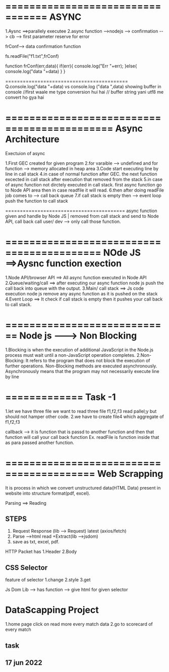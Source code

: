 =================================
      ASYNC
================================
1.Aysnc ==>parallely executee
2.async function -->nodejs --> confirmation -->  cb --> first parameter reserve for error

frConf--> data confirmation function

fs.readFile("f1.txt",frConf)

function frConf(err,data){
   if(err){
       console.log("Err "+err);
   }else{
       console.log("data "+data)
   }
}


==========================================
 Q.console.log("data "+data)  vs console.log  ("data ",data) showing buffer in console
       //first waale me type conversion hui hai
      // buffer string yani utf8 me convert ho gya hai

============================================
Async Architecture
===========================================
Exectuion of async

1.First GEC created for given program
2.for varaible --> undefined and for function --> memory allocated in heap area
3.Code start executing line by line in call stack
4.in case of normal function after GEC. the next function excected in call stack after execution that removed from the stack
5.in case of async function not dirctely executed in call stack. first async function go to Node API area then  in case readfile it will read.
6.then after doing readFile job comes to --> call back queue 
7.if call stack is empty then --> event loop push the function to call stack

=========================================
async function given and handle by Node JS
                 |
                 removed from call stack and send to Node API, call back call
user/ dev --> only call those function.

==========================================
NOde JS ==>Aysnc function exection
============================================
1.Node API/browser API ==> All async function executed in Node API
2.Queue/waiting/call   ==> after executing our async function node js push the call back into queue with the output.
3.Main/ call stack  ==> Js code execution 
                node js remove any async function as it is pushed on the stack
4.Event Loop ==> It check if call stack is empty then it pushes your call back to call stack.

============================
Node js ---> Non Blocking
============================
1.Blocking is when the execution of additional JavaScript in the Node.js process must wait until a non-JavaScript operation completes.
2.Non-Blocking: It refers to the program that does not block the execution of further operations. Non-Blocking methods are executed asynchronously. Asynchronously means that the program may not necessarily execute line by line

=============
Task -1
=============
1.let we have three file we want to read three file f1,f2,f3 read pallel;y but should not hamper other  code.
2.we have to  create file4 which aggregate of f1,f2,f3


callback --> it is function that is passd to another function and then that function will call your call back function
Ex. readFile is function inside that as para passed another function.

=========================================
       Web Scrapping
=========================================
   It is process in which  we convert unstructured data(HTML Data) present in website into structure format(pdf, excel).

   Parsing ==> Reading

  STEPS
 -----------------------------------------------
 1. Request Response (lib --> Request) latest (axios/fetch)
 2. Parse -->html read +Extract(lib -->jsdom)
 3. save as txt, excel, pdf.
    
HTTP Packet has 
1.Header
2.Body


CSS Selector
--------------------------
 feature of selector
 1.change 
 2.style
 3.get 


Js Dom Lib --> has function --> give html for given selector




DataScapping Project
===========================
1.home page click on read more every match data
2.go to scorecard of every match

task 
--------------


17 jun 2022
-----------------------


